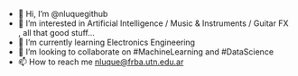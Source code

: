 - 👋 Hi, I’m @nluquegithub
- 👀 I’m interested in Artificial Intelligence / Music & Instruments / Guitar FX , all that good stuff...
- 🌱 I’m currently learning Electronics Engineering
- 💞️ I’m looking to collaborate on #MachineLearning and #DataScience
- 📫 How to reach me nluque@frba.utn.edu.ar

<!---
nluquegithub/nluquegithub is a ✨ special ✨ repository because its `README.md` (this file) appears on your GitHub profile.
You can click the Preview link to take a look at your changes.
--->
